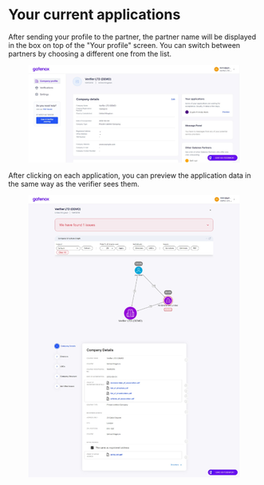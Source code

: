 # Your current applications

After sending your profile to the partner, the partner name will be displayed in the box on top of the "Your profile" screen. You can switch between partners by choosing a different one from the list.

<figure><img src="../../Images/Share_profile_onboarding_send2.png" alt=""><figcaption></figcaption></figure>

After clicking on each application, you can preview the application data in the same way as the verifier sees them.

<figure><img src="../../Images/Share_profile_preview.png" alt=""><figcaption></figcaption></figure>